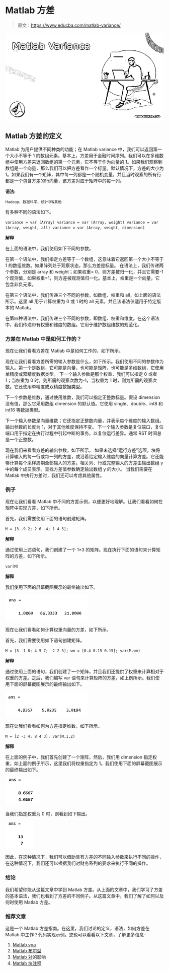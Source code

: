 # Matlab 方差

> 原文：<https://www.educba.com/matlab-variance/>

![Matlab Variance](img/183c4295e3f1f8ce00e42e7617722ddb.png)



## Matlab 方差的定义

Matlab 为用户提供不同种类的功能；在 Matlab variance 中，我们可以返回第一个大小不等于 1 的数组元素。基本上，方差用于金融时间序列。我们可以在多维数组中使用方差来返回数组的第一个元素，它不等于作为向量的 1。如果我们观察到数组是一个向量，那么我们可以把方差看作一个标量。默认情况下，方差的大小为 1。如果我们有一个矩阵，其中每一列都是一个随机变量，并且当时观察的所有行都是一个包含方差的行向量，该方差对应于矩阵中的每一列。

**语法:**

<small>Hadoop、数据科学、统计学&其他</small>

有多种不同的语法如下。

`variance = var (Array)
variance = var (Array, weight)
variance = var (Array, weight, all)
variance = var (Array, weight, dimension)`

**解释**

在上面的语法中，我们使用如下不同的参数。

在第一个语法中，我们指定方差等于一个数组，这意味着它返回第一个大小不等于 1 的数组维数。如果阵列处于观察状态，那么方差是标量。
在语法上，我们传递两个参数，分别是 array 和 weight；如果权重= 0，则方差被归一化，并且它需要-1 个观测值，如果权重=1，则方差被观测值归一化。基本上，权重是一个向量，它包含非负元素。

在第三个语法中，我们传递三个不同的参数，如数组、权重和 all，如上面的语法所示。这里 all 用于计算权重为 0 或 1 时的 all 元素，并且该语法仅适用于特定版本的 Matlab。

在第四种语法中，我们传递三个不同的参数，即数组、权重和维度。在这个语法中，我们传递带有权重和维度的数组。它用于维护数组维数的规范化。

### 方差在 Matlab 中是如何工作的？

现在让我们看看方差在 Matlab 中是如何工作的，如下所示。

现在让我们看看方差所需的输入参数是什么，如下所示。我们使用不同的参数作为输入。第一个是数组，它可能是向量，也可能是矩阵，也可能是多维数组，它使用单精度或双精度数据类型。
下一个输入参数是那个权重，我们可以指定 0 或者 1；当权重为 0 时，则所需的观察次数为-1，当权重为 1 时，则为所需的观察次数。它还使用单精度或双精度数据类型。

下一个参数是维数，通过使用维数，我们可以指定正整数标量。假设 dimension 没有值，那么它采用数组 dimension 的默认值。它使用 single、double、int8 和 int16 等数据类型。

下一个输入参数是向量维数；它还指定正整数向量，并表示每个维度的输入数组。输出参数的长度为 1，对于其他维度保持不变。
下一个输入参数是复位端口，复位端口用于指定在执行过程中引起中断的事务，以复位运行差异。通常 RST 时间总是一个正整数。

现在我们来看看方差的输出参数，如下所示。
如果未选择“运行方差”选项，块将计算输入的每一行或每一列的方差，或沿着给定输入维度的向量计算方差。它还能够计算每个采样周期全部输入的方差。相关列、行或完整输入的方差由输出数组 y 中的每个成员表示。查找方差值参数确定输出数组 y 的大小。
当我们需要在 Matlab 中执行方差时，我们还可以考虑其他属性。

### 例子

现在让我们看看 Matlab 中不同的方差示例，以便更好地理解。让我们看看如何在矩阵中实现方差，如下所示。

首先，我们需要使用下面的语句创建矩阵。

`M = [3 -9 2; 2 6 -4; 1 4 5];`

**解释**

通过使用上述语句，我们创建了一个 1×3 的矩阵。现在执行下面的语句来计算矩阵的方差，如下所示。

`var(M)`

**解释**

我们使用下面的屏幕截图展示的最终输出如下。

![matlab varience 1](img/086f0a57e30b06362f46428c08b783a3.png)



现在让我们看看如何计算权重向量的方差，如下所示。

首先，我们需要使用如下语句创建矩阵。

`M = [3 -1 8; 4 5 7; -2 2 3];
wm = [0.4 0.15 0.15];
var(M.wm)`

**解释**

通过使用上面的语句，我们创建了一个矩阵，并且我们还提供了权重来计算相对于权重的方差。之后，我们编写 var 语句来计算矩阵的方差，如上例所示。我们使用下面的屏幕截图展示的最终输出如下。

![matlab varience 2](img/bd0794526a24b70d96959a4ee6e7fe1f.png)



现在让我们看看如何为方差指定维数，如下所示。

`M = [2 -3 4; 8 4 3];
var(M,1,2)`

**解释**

在上面的例子中，我们首先创建了一个矩阵，然后，我们用 dimension 指定权重，如上面的例子所示，这里我们将权重指定为 1。我们使用下面的屏幕截图展示的最终输出如下。

![matlab varience 3](img/627601bc7daadd388d7a5e5c0db5a67f.png)



当我们指定权重为 0 时，则看到如下输出。

![matlab varience 4](img/c41201431e5b2c4935e41c4a4dddaf69.png)



因此，在这种情况下，我们可以借助具有方差的不同输入参数来执行不同的操作，在这种情况下，我们还可以根据我们对财务系列的要求来执行不同的操作。

### 结论

我们希望你能从这篇文章中学到 Matlab 方差。从上面的文章中，我们学习了方差的基本语法，我们也看到了方差的不同例子。从这篇文章中，我们了解了如何以及何时使用 Matlab 方差。

### 推荐文章

这是一个 Matlab 方差指南。在这里，我们讨论的定义，语法，如何方差在 Matlab 中工作？代码实现示例。您也可以看看以下文章，了解更多信息–

1.  [Matlab vpa](https://www.educba.com/matlab-vpa/)
2.  [Matlab 布尔型](https://www.educba.com/matlab-boolean/)
3.  [Matlab 对](https://www.educba.com/matlab-mod/)的影响
4.  [Matlab 块注释](https://www.educba.com/matlab-block-comment/)






